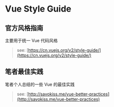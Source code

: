 # Vue Style Guide

## 官方风格指南

主要用于统一 Vue 代码风格

> see: [https://cn.vuejs.org/v2/style-guide/](https://cn.vuejs.org/v2/style-guide/)


## 笔者最佳实践

笔者个人总结的一些 Vue 的最佳实践

> see: [http://savokiss.me/vue-better-practices](http://savokiss.me/vue-better-practices)